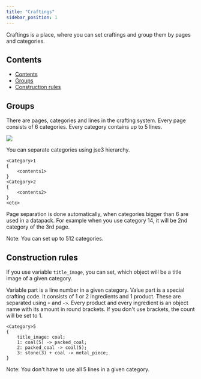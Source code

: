```yaml
---
title: "Craftings"
sidebar_position: 1
---
```


Craftings is a place, where you can set craftings and group them by pages and categories.

## Contents

- [Contents](#contents)
- [Groups](#groups)
- [Construction rules](#construction-rules)

## Groups

There are pages, categories and lines in the crafting system.
Every page consists of 6 categories. Every category contains up to 5 lines.

![](/img/crafting1.png)

You can separate categories using jse3 hierarchy.

```text showLineNumbers
<Category>1
{
    <contents1>
}
<Category>2
{
    <contents2>
}
<etc>
```

Page separation is done automatically, when categories bigger than 6 are used in a datapack.
For example when you use category 14, it will be 2nd category of the 3rd page.

Note: You can set up to 512 categories.

## Construction rules

If you use variable `title_image`, you can set, which object will
be a title image of a given category.

Variable part is a line number in a given category.
Value part is a special crafting code. It consists of 1 or 2 ingredients
and 1 product. These are separated using `+` and `->`.
Every product and every ingredient is an object name with its amount in round
brackets. If you don't use brackets, the count will be set to 1.

```text showLineNumbers
<Category>5
{
	title_image: coal;
	1: coal(5) -> packed_coal;
	2: packed_coal -> coal(5);
	3: stone(3) + coal -> metal_piece;
}
```

Note: You don't have to use all 5 lines in a given category.
